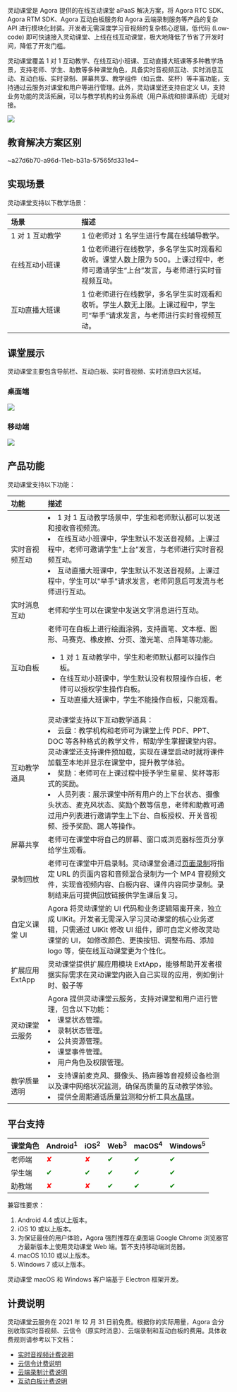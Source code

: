 灵动课堂是 Agora 提供的在线互动课堂 aPaaS 解决方案，将 Agora RTC SDK、Agora RTM SDK、Agora 互动白板服务和 Agora 云端录制服务等产品的复杂 API 进行模块化封装。开发者无需深度学习音视频的复杂核心逻辑，低代码 (Low-code) 即可快速接入灵动课堂、上线在线互动课堂，极大地降低了节省了开发时间，降低了开发门槛。

灵动课堂覆盖 1 对 1 互动教学、在线互动小班课、互动直播大班课等多种教学场景，支持老师、学生、助教等多种课堂角色，具备实时音视频互动、实时消息互动、互动白板、实时录制、屏幕共享、教学组件（如云盘、奖杯）等丰富功能，支持通过云服务对课堂和用户等进行管理。此外，灵动课堂还支持自定义 UI，支持业务功能的灵活拓展，可以与教学机构的业务系统（用户系统和排课系统）无缝对接。

![](https://web-cdn.agora.io/docs-files/1619757465085)

## 教育解决方案区别

~a27d6b70-a96d-11eb-b31a-57565fd331e4~

## 实现场景

灵动课堂支持以下教学场景：

| <span style="white-space:nowrap;">场景&emsp;&emsp;&emsp;&emsp;&emsp;&emsp;&emsp;</span>             | 描述                                                         |
| :-------------- | :----------------------------------------------------------- |
| 1 对 1 互动教学 | 1 位老师对 1 名学生进行专属在线辅导教学。                    |
| 在线互动小班课  | 1 位老师进行在线教学，多名学生实时观看和收听。课堂人数上限为 500。上课过程中，老师可邀请学生“上台”发言，与老师进行实时音视频互动。 |
| 互动直播大班课  | 1 位老师进行在线教学，多名学生实时观看和收听。学生人数无上限。上课过程中，学生可“举手”请求发言，与老师进行实时音视频互动。 |

## 课堂展示

灵动课堂主要包含导航栏、互动白板、实时音视频、实时消息四大区域。

### 桌面端

![](https://web-cdn.agora.io/docs-files/1619757500907)

### 移动端

![](https://web-cdn.agora.io/docs-files/1622431051006)

## 产品功能

灵动课堂支持以下功能：

| 功能            | 描述                                                         |
| :-------------- | :----------------------------------------------------------- |
| 实时音视频互动  | <li>1 对 1 互动教学场景中，学生和老师默认都可以发送和接收音视频流。<li>在线互动小班课中，学生默认不发送音视频。上课过程中，老师可邀请学生“上台”发言，与老师进行实时音视频互动。<li>互动直播大班课中，学生默认不发送音视频。上课过程中，学生可以"举手"请求发言，老师同意后可发流与老师进行互动。 |
| 实时消息互动    | 老师和学生可以在课堂中发送文字消息进行互动。                 |
| 互动白板        | 老师可在白板上进行绘画涂鸦，支持画笔、文本框、图形、马赛克、橡皮擦、分页、激光笔、点阵笔等功能。<ul><li>1 对 1 互动教学中，学生和老师默认都可以操作白板。<li>在线互动小班课中，学生默认没有权限操作白板，老师可以授权学生操作白板。<li>互动直播大班课中，学生不能操作白板，只能观看。 |
| 互动教学道具    | 灵动课堂支持以下互动教学道具：<li>云盘：教学机构和老师可为课堂上传 PDF、PPT、DOC 等各种格式的教学文件，帮助学生掌握课堂内容。灵动课堂还支持课件预加载，实现在课堂启动时就将课件加载至本地并显示在课堂中，提升教学体验。<li>奖励：老师可在上课过程中授予学生星星、奖杯等形式的奖励。<li>人员列表：展示课堂中所有用户的上下台状态、摄像头状态、麦克风状态、奖励个数等信息，老师和助教可通过用户列表进行邀请学生上下台、白板授权、开关音视频、授予奖励、踢人等操作。 |
| 屏幕共享        | 老师可在课堂中将自己的屏幕、窗口或浏览器标签页分享给学生观看。 |
| 录制回放        | 老师可在课堂中开启录制。灵动课堂会通过[页面录制](https://docs.agora.io/cn/cloud-recording/cloud_recording_webpage_mode?platform=RESTful)将指定 URL 的页面内容和音频混合录制为一个 MP4 音视频文件，实现音视频内容、白板内容、课件内容同步录制。录制结束后可提供回放链接供学生课后复习。 |
| 自定义课堂 UI   | Agora 将灵动课堂的 UI 代码和业务逻辑隔离开来，独立成 UIKit。开发者无需深入学习灵动课堂的核心业务逻辑，只需通过 UIKit 修改 UI 组件，即可自定义修改灵动课堂的 UI， 如修改颜色、更换按钮、调整布局、添加 logo 等，使在线互动课堂更为个性化。 |
| 扩展应用 ExtApp | 灵动课堂提供扩展应用模块 ExtApp，能够帮助开发者根据实际需求在灵动课堂内嵌入自己实现的应用，例如倒计时、骰子等 |
| 灵动课堂云服务  | Agora 提供灵动课堂云服务，支持对课堂和用户进行管理，包含以下功能：<li>课堂状态管理。<li>录制状态管理。<li>公共资源管理。<li>课堂事件管理。<li>用户角色及权限管理。 |
| 教学质量透明    | <li>支持课前麦克风、摄像头、扬声器等音视频设备检测以及课中网络状况监测，确保高质量的互动教学体验。<li>提供全周期通话质量监测和分析工具[水晶球](https://docs.agora.io/cn/Agora%20Analytics/aa_guide?platform=All%20Platforms)。 |

## 平台支持

| 课堂角色 | Android<sup>1</sup> | iOS<sup>2</sup> | Web<sup>3</sup> | macOS<sup>4</sup> | Windows<sup>5</sup> |
| :------- | :------- | :--- | :--- | :----- | :------- |
| 老师端   | <font color="red">✘</font>        | <font color="red">✘</font>    | <font color="green">✔</font>    | <font color="green">✔</font>      | <font color="green">✔</font>        |
| 学生端   | <font color="green">✔</font>        | <font color="green">✔</font>    | <font color="green">✔</font>    | <font color="green">✔</font>      | <font color="green">✔</font>        |
| 助教端   | <font color="red">✘</font>        | <font color="red">✘</font>    | <font color="green">✔</font>    | <font color="green">✔</font>      | <font color="green">✔</font>        |

<div class="alert info">兼容性要求：<ol><li>Android 4.4 或以上版本。</li><li>iOS 10 或以上版本。</li><li>为保证最佳的用户体验，Agora 强烈推荐在桌面端 Google Chrome 浏览器官方最新版本上使用灵动课堂 Web 端。暂不支持移动端浏览器。</li><li>macOS 10.10 或以上版本。</li><li>Windows 7 或以上版本。</li></ol></div>

<div class="alert info">灵动课堂 macOS 和 Windows 客户端基于 Electron 框架开发。</div>

## 计费说明

灵动课堂云服务在 2021 年 12 月 31 日前免费。根据你的实际用量，Agora 会分别收取实时音视频、云信令（原实时消息）、云端录制和互动白板的费用。具体收费规则请参考以下文档：

- [实时音视频计费说明](https://docs.agora.io/cn/Interactive%20Broadcast/billing_rtc?platform=Android)
- [云信令计费说明](https://docs.agora.io/cn/Real-time-Messaging/billing_rtm?platform=All%20Platforms)
- [云端录制计费说明](https://docs.agora.io/cn/cloud-recording/billing_cloud_recording?platform=RESTful)
- [互动白板计费说明](https://www.herewhite.com/zh-CN/price)